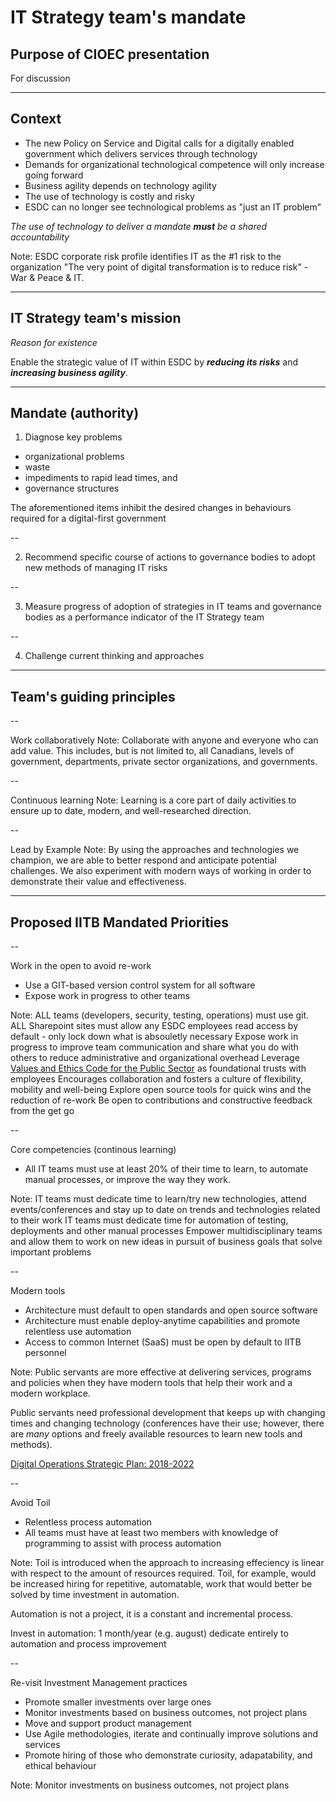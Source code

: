 # IT Strategy team's mandate

## Purpose of CIOEC presentation

For discussion

---

## Context

- The new Policy on Service and Digital calls for a digitally enabled government which delivers services through technology
- Demands for organizational technological competence will only increase going forward
- Business agility depends on technology agility
- The use of technology is costly and risky
- ESDC can no longer see technological problems as "just an IT problem"

<!-- markdownlint-disable -->
*The use of technology to deliver a mandate ***must*** be a shared accountability*
<!-- markdownlint-enable -->

Note:
ESDC corporate risk profile identifies IT as the #1 risk to the organization
"The very point of digital transformation is to reduce risk" - War & Peace & IT.

---

## IT Strategy team's mission

<!-- markdownlint-disable -->
*Reason for existence*

Enable the strategic value of IT within ESDC by ***reducing its risks*** and ***increasing business agility***.
<!-- markdownlint-enable -->

---

## Mandate (authority)

<!-- markdownlint-disable -->
1. Diagnose key problems
  * organizational problems
  * waste
  * impediments to rapid lead times, and
  * governance structures
<!-- markdownlint-enable -->

The aforementioned items inhibit the desired changes in behaviours required
 for a digital-first government

--
<!-- markdownlint-disable -->
2. Recommend specific course of actions to governance bodies to adopt new methods of managing IT risks 
<!-- markdownlint-enable -->

--

<!-- markdownlint-disable -->
3. Measure progress of adoption of strategies in IT teams and governance bodies as a performance indicator of the IT Strategy team
<!-- markdownlint-enable -->

--

<!-- markdownlint-disable -->
4. Challenge current thinking and approaches
<!-- markdownlint-enable -->

---

## Team's guiding principles
<!-- markdownlint-disable MD013 -->

--

Work collaboratively
Note:
Collaborate with anyone and everyone who can add value. This includes, but is not limited to, all Canadians, levels of government, departments, private sector organizations, and governments.

--

Continuous learning
Note:
Learning is a core part of daily activities to ensure up to date, modern, and well-researched direction.

--

Lead by Example
Note:
By using the approaches and technologies we champion, we are able to better respond and anticipate potential challenges. We also experiment with modern ways of working in order to demonstrate their value and effectiveness.

---

## Proposed IITB Mandated Priorities

--

Work in the open to avoid re-work

- Use a GIT-based version control system for all software
- Expose work in progress to other teams

Note:
ALL teams (developers, security, testing, operations) must use git.
ALL Sharepoint sites must allow any ESDC employees read access by default - only lock down what is absouletly necessary
Expose work in progress to improve team communication and share what you do with others to reduce administrative and organizational overhead
Leverage [Values and Ethics Code for the Public Sector](https://www.tbs-sct.gc.ca/pol/doc-eng.aspx?id=25049) as foundational trusts with employees
Encourages collaboration and fosters a culture of flexibility, mobility and well-being
Explore open source tools for quick wins and the reduction of re-work
Be open to contributions and constructive feedback from the get go

--

Core competencies (continous learning)

- All IT teams must use at least 20% of their time to learn, to automate manual processes, or improve the way they work.

Note:
IT teams must dedicate time to learn/try new technologies, attend events/conferences and stay up to date on trends and technologies related to their work
IT teams must dedicate time for automation of testing, deployments and other manual processes
Empower multidisciplinary teams and allow them to work on new ideas in pursuit of business goals that solve important problems

--

Modern tools

- Architecture must default to open standards and open source software
- Architecture must enable deploy-anytime capabilities and promote relentless use automation
- Access to common Internet (SaaS) must be open by default to IITB personnel

Note:
Public servants are more effective at delivering services, programs and policies when they have modern tools that help their work and a modern workplace.

Public servants need professional development that keeps up with changing times and changing technology (conferences have their use; however, there are *many* options and freely available resources to learn new tools and methods).

[Digital Operations Strategic Plan: 2018-2022](https://www.canada.ca/en/government/system/digital-government/digital-operations-strategic-plan-2018-2022.html)

--

Avoid Toil

- Relentless process automation
- All teams must have at least two members with knowledge of programming to assist with process automation

Note:
Toil is introduced when the approach to increasing effeciency is linear with respect to the amount of resources required.
Toil, for example, would be increased hiring for repetitive, automatable, work that would better be solved by time investment in automation.

Automation is not a project, it is a constant and incremental process.

Invest in automation: 1 month/year (e.g. august) dedicate entirely to automation and process improvement

--

Re-visit Investment Management practices

- Promote smaller investments over large ones
- Monitor investments based on business outcomes, not project plans
- Move and support product management
- Use Agile methodologies, iterate and continually improve solutions and services
- Promote hiring of those who demonstrate curiosity, adapatability, and ethical behaviour

Note:
Monitor investments on business outcomes, not project plans

<!-- markdownlint-enable MD013-->